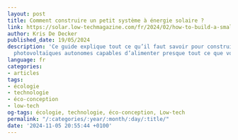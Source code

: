 ```yaml
---
layout: post
title: Comment construire un petit système à énergie solaire ?
link: https://solar.low-techmagazine.com/fr/2024/02/how-to-build-a-small-solar-power-system
author: Kris De Decker
published_date: 19/05/2024
description: 'Ce guide explique tout ce qu’il faut savoir pour construire des systèmes
  photovoltaïques autonomes capables d’alimenter presque tout ce que vous voulez. '
language: fr
categories:
- articles
tags:
- écologie
- technologie
- éco-conception
- low-tech
og-tags: écologie, technologie, éco-conception, Low-tech
permalink: "/:categories/:year/:month/:day/:title/"
date: '2024-11-05 20:55:44 +0100'
---
```

